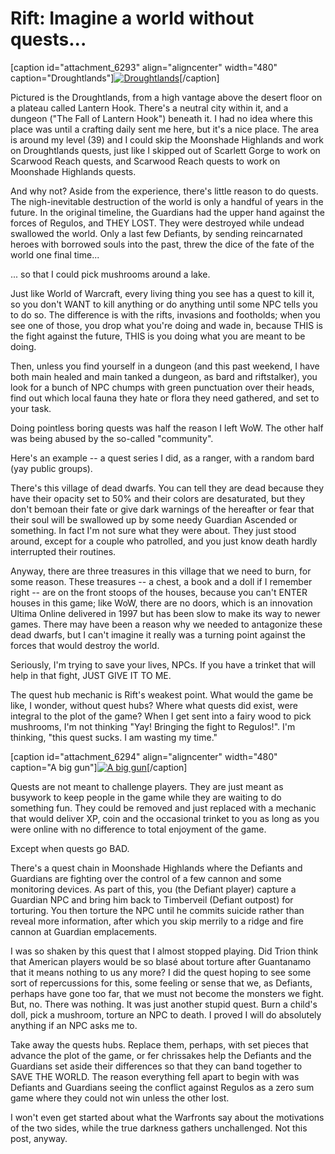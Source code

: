 # Rift: Imagine a world without quests...

[caption id="attachment\_6293" align="aligncenter" width="480" caption="Droughtlands"][![](http://westkarana.com/wp-content/uploads/2011/03/rift-2011-03-19-19-37-26-25-480x269.jpg "Droughtlands")](http://westkarana.com/wp-content/uploads/2011/03/rift-2011-03-19-19-37-26-25.jpg)[/caption]

Pictured is the Droughtlands, from a high vantage above the desert floor on a plateau called Lantern Hook. There's a neutral city within it, and a dungeon ("The Fall of Lantern Hook") beneath it. I had no idea where this place was until a crafting daily sent me here, but it's a nice place. The area is around my level (39) and I could skip the Moonshade Highlands and work on Droughtlands quests, just like I skipped out of Scarlett Gorge to work on Scarwood Reach quests, and Scarwood Reach quests to work on Moonshade Highlands quests.

And why not? Aside from the experience, there's little reason to do quests. The nigh-inevitable destruction of the world is only a handful of years in the future. In the original timeline, the Guardians had the upper hand against the forces of Regulos, and THEY LOST. They were destroyed while undead swallowed the world. Only a last few Defiants, by sending reincarnated heroes with borrowed souls into the past, threw the dice of the fate of the world one final time...

... so that I could pick mushrooms around a lake. 

Just like World of Warcraft, every living thing you see has a quest to kill it, so you don't WANT to kill anything or do anything until some NPC tells you to do so. The difference is with the rifts, invasions and footholds; when you see one of those, you drop what you're doing and wade in, because THIS is the fight against the future, THIS is you doing what you are meant to be doing.

Then, unless you find yourself in a dungeon (and this past weekend, I have both main healed and main tanked a dungeon, as bard and riftstalker), you look for a bunch of NPC chumps with green punctuation over their heads, find out which local fauna they hate or flora they need gathered, and set to your task.

Doing pointless boring quests was half the reason I left WoW. The other half was being abused by the so-called "community".

Here's an example -- a quest series I did, as a ranger, with a random bard (yay public groups).

There's this village of dead dwarfs. You can tell they are dead because they have their opacity set to 50% and their colors are desaturated, but they don't bemoan their fate or give dark warnings of the hereafter or fear that their soul will be swallowed up by some needy Guardian Ascended or something. In fact I'm not sure what they were about. They just stood around, except for a couple who patrolled, and you just know death hardly interrupted their routines.

Anyway, there are three treasures in this village that we need to burn, for some reason. These treasures -- a chest, a book and a doll if I remember right -- are on the front stoops of the houses, because you can't ENTER houses in this game; like WoW, there are no doors, which is an innovation Ultima Online delivered in 1997 but has been slow to make its way to newer games. There may have been a reason why we needed to antagonize these dead dwarfs, but I can't imagine it really was a turning point against the forces that would destroy the world.

Seriously, I'm trying to save your lives, NPCs. If you have a trinket that will help in that fight, JUST GIVE IT TO ME.

The quest hub mechanic is Rift's weakest point. What would the game be like, I wonder, without quest hubs? Where what quests did exist, were integral to the plot of the game? When I get sent into a fairy wood to pick mushrooms, I'm not thinking "Yay! Bringing the fight to Regulos!". I'm thinking, "this quest sucks. I am wasting my time."

[caption id="attachment\_6294" align="aligncenter" width="480" caption="A big gun"][![](http://westkarana.com/wp-content/uploads/2011/03/rift-2011-03-20-08-43-15-35-480x384.jpg "A big gun")](http://westkarana.com/wp-content/uploads/2011/03/rift-2011-03-20-08-43-15-35.jpg)[/caption]

Quests are not meant to challenge players. They are just meant as busywork to keep people in the game while they are waiting to do something fun. They could be removed and just replaced with a mechanic that would deliver XP, coin and the occasional trinket to you as long as you were online with no difference to total enjoyment of the game.

Except when quests go BAD.

There's a quest chain in Moonshade Highlands where the Defiants and Guardians are fighting over the control of a few cannon and some monitoring devices. As part of this, you (the Defiant player) capture a Guardian NPC and bring him back to Timberveil (Defiant outpost) for torturing. You then torture the NPC until he commits suicide rather than reveal more information, after which you skip merrily to a ridge and fire cannon at Guardian emplacements.

I was so shaken by this quest that I almost stopped playing. Did Trion think that American players would be so blasé about torture after Guantanamo that it means nothing to us any more? I did the quest hoping to see some sort of repercussions for this, some feeling or sense that we, as Defiants, perhaps have gone too far, that we must not become the monsters we fight. But, no. There was nothing. It was just another stupid quest. Burn a child's doll, pick a mushroom, torture an NPC to death. I proved I will do absolutely anything if an NPC asks me to.

Take away the quests hubs. Replace them, perhaps, with set pieces that advance the plot of the game, or fer chrissakes help the Defiants and the Guardians set aside their differences so that they can band together to SAVE THE WORLD. The reason everything fell apart to begin with was Defiants and Guardians seeing the conflict against Regulos as a zero sum game where they could not win unless the other lost.

I won't even get started about what the Warfronts say about the motivations of the two sides, while the true darkness gathers unchallenged. Not this post, anyway.

